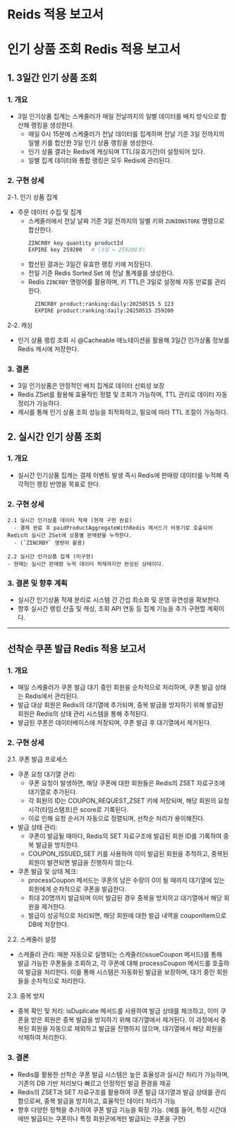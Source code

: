 # Reids 적용 보고서
# 인기 상품 조회 Redis 적용 보고서
## 1. 3일간 인기 상품 조회
### 1. 개요
- 3일 인기상품 집계는 스케줄러가 매일 전날까지의 일별 데이터를 배치 방식으로 합산해 랭킹을 생성한다.
  - 매일 0시 15분에 스케줄러가 전날 데이터를 집계하며 전날 기준 3일 전까지의 일별 키를 합산한 3일 인기 상품 랭킹을 생성한다.
  - 인기 상품 결과는 Redis에 캐싱되며 TTL(유효기간)이 설정되어 있다.
  - 일별 집계 데이터와 통합 랭킹은 모두 Redis에 관리된다.


### 2. 구현 상세

   2-1. 인기 상품 집계
   - 주문 데이터 수집 및 집계
       - 스케줄러에서 전날 날짜 기준 3일 전까지의 일별 키와 `ZUNIONSTORE` 명령으로 합산한다.
          ```bash
          ZINCRBY key quantity productId
          EXPIRE key 259200   # (3일 = 259200초)
          ```
       - 합산된 결과는 3일간 유효한 랭킹 키에 저장된다.
       - 전일 기준 Redis Sorted Set 에 전날 통계를를 생성한다.
       - Redis `ZINCRBY` 명령어를 활용하며, 키 TTL은 3일로 설정해 자동 만료를 관리한다.
         ```bash
           ZINCRBY product:ranking:daily:20250515 5 123
           EXPIRE product:ranking:daily:20250515 259200
         ```
    
2-2. 캐싱
- 인기 상품 랭킹 조회 시 @Cacheable 애노테이션을 활용해 3일간 인가상품 정보를 Redis 캐시에 저장한다.


### 3. 결론
   - 3일 인기상품은 안정적인 배치 집계로 데이터 신뢰성 보장 
   - Redis ZSet를 활용해 효율적인 정렬 및 조회가 가능하며, TTL 관리로 데이터 자동 정리가 가능하다. 
   - 캐시를 통해 인기 상품 조회 성능을 최적화하고, 필요에 따라 TTL 조절이 가능하다.
   

## 2. 실시간 인기 상품 조회
### 1. 개요
   - 실시간 인기상품 집계는 결제 이벤트 발생 즉시 Redis에 판매량 데이터를 누적해 즉각적인 랭킹 반영을 목표로 한다.


### 2. 구현 상세

    2.1 실시간 인기상품 데이터 적재 (현재 구현 완료)
      - 결제 완료 후 paidProductAggregateWithRedis 메서드가 비동기로 호출되어 Redis의 실시간 ZSet에 상품별 판매량을 누적한다.
      - (`ZINCRBY` 명령어 활용)
    
    2.2 실시간 인기상품 집계 (미구현)
    - 현재는 실시간 판매량 누적 데이터 적재까지만 완성된 상태이다.


### 3. 결론 및 향후 계획
   - 실시간 인기상품 적재 분리로 시스템 간 간섭 최소화 및 운영 유연성을 확보한다.
   - 향후 실시간 랭킹 산출 및 캐싱, 조회 API 연동 등 집계 기능을 추가 구현할 계획이다.

---
## 선착순 쿠폰 발급 Redis 적용 보고서
### 1. 개요
- 매일 스케줄러가 쿠폰 발급 대기 중인 회원을 순차적으로 처리하며, 쿠폰 발급 상태는 Redis에서 관리된다.
- 발급 대상 회원은 Redis의 대기열에 추가되며, 중복 발급을 방지하기 위해 발급된 회원은 Redis의 상태 관리 시스템을 통해 추적된다.
- 발급된 쿠폰은 데이터베이스에 저장되며, 쿠폰 발급 후 대기열에서 제거된다.

### 2. 구현 상세
2.1. 쿠폰 발급 프로세스
- 쿠폰 요청 대기열 관리:
  - 쿠폰 요청이 발생하면, 해당 쿠폰에 대한 회원들은 Redis의 ZSET 자료구조에 대기열로 추가된다.
  - 각 회원의 ID는 COUPON_REQUEST_ZSET 키에 저장되며, 해당 회원의 요청 시각(타임스탬프)은 score로 기록된다.
  - 이로 인해 요청 순서가 자동으로 정렬되며, 선착순 처리가 용이해진다.
- 발급 상태 관리:
  - 쿠폰이 발급될 때마다, Redis의 SET 자료구조에 발급된 회원 ID를 기록하여 중복 발급을 방지한다.
  - COUPON_ISSUED_SET 키를 사용하여 이미 발급된 회원을 추적하고, 중복된 회원이 발견되면 발급을 진행하지 않는다.
- 쿠폰 발급 및 상태 체크:
  - processCoupon 메서드는 쿠폰의 남은 수량이 0이 될 때까지 대기열에 있는 회원에게 순차적으로 쿠폰을 발급한다.
  - 최대 20명까지 발급되며 이미 발급된 경우 중복을 방지하고 대기열에서 해당 회원을 제거한다.
  - 발급이 성공적으로 처리되면, 해당 회원에 대한 발급 내역을 couponItem으로 DB에 저장한다.

2.2. 스케줄러 설정
- 스케줄러 관리: 매분 자동으로 실행되는 스케줄러(issueCoupon 메서드)를 통해 발급 가능한 쿠폰들을 조회하고, 각 쿠폰에 대해 processCoupon 메서드를 호출하여 발급을 처리한다. 이를 통해 시스템은 자동화된 발급을 보장하며, 대기 중인 회원들을 순차적으로 처리한다.

2.3. 중복 방지
- 중복 확인 및 처리: isDuplicate 메서드를 사용하여 발급 상태를 체크하고, 이미 쿠폰을 받은 회원은 중복 발급을 방지하기 위해 대기열에서 제거된다. 이 과정에서 중복된 회원을 자동으로 제외하고 발급을 진행하지 않으며, 대기열에서 해당 회원을 삭제하여 처리한다.

### 3. 결론
- Redis를 활용한 선착순 쿠폰 발급 시스템은 높은 효율성과 실시간 처리가 가능하며, 기존의 DB 기반 처리보다 빠르고 안정적인 발급 환경을 제공
- Redis의 ZSET과 SET 자료구조를 활용하여 쿠폰 발급 대기열과 발급 상태를 관리함으로써, 중복 발급을 방지하고, 효율적인 데이터 처리가 가능
- 향후 다양한 정책을 추가하여 쿠폰 발급 기능을 확장 가능. (예를 들어, 특정 시간대에만 발급되는 쿠폰이나 특정 회원군에게만 발급되는 쿠폰을 구현)